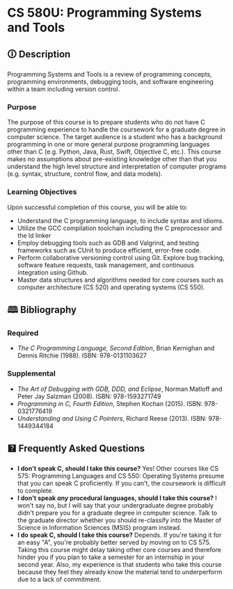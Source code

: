 # CS 580U: Programming Systems and Tools

## 🛈 Description

Programming Systems and Tools is a review of programming concepts, programming environments, debugging tools, and software engineering within a team including version control.

### Purpose
The purpose of this course is to prepare students who do not have C programming experience to handle the coursework for a graduate degree in computer science. 
The target audience is a student who has a background programming in one or more general purpose programming languages other than C (e.g. Python, Java, Rust, Swift, Objective C, etc.). 
This course makes no assumptions about pre-existing knowledge other than that you understand the high level structure and interpretation of computer programs (e.g. syntax, structure, control flow, and data models).

### Learning Objectives

Upon successful completion of this course, you will be able to:
- Understand the C programming language, to include syntax and idioms.
- Utilize the GCC compilation toolchain including the C preprocessor and the ld linker
- Employ debugging tools such as GDB and Valgrind, and testing frameworks such as CUnit to produce
efficient, error-free code.
- Perform collaborative versioning control using Git. Explore bug tracking, software feature requests, task management, and continuous integration using Github.
- Master data structures and algorithms needed for core courses such as computer architecture (CS 520)
and operating systems (CS 550).

## 🕮 Bibliography

### Required

- _The C Programming Language, Second Edition_, Brian Kernighan and Dennis Ritchie (1988). ISBN: 978-0131103627

### Supplemental

- _The Art of Debugging with GDB, DDD, and Eclipse_, Norman Matloff and Peter Jay Salzman (2008). ISBN: 978-1593271749
- _Programming in C, Fourth Edition_, Stephen Kochan (2015). ISBN: 978-0321776419
- _Understanding and Using C Pointers_, Richard Reese (2013). ISBN: 978-1449344184

## 🯄 Frequently Asked Questions

- **I don't speak C, should I take this course?** Yes! Other courses like CS 575: Programming Languages and CS 550: Operating Systems presume that you can speak C proficiently. If you can't, the coursework is difficult to complete.
- **I don't speak _any_ procedural languages, should I take this course?** I won't say no, but I will say that your undergraduate degree probably didn't prepare you for a graduate degree in computer science. Talk to the graduate director whether you should re-classify into the Master of Science in Information Sciences (MSIS) program instead.
- **I do speak C, should I take this course?** Depends. If you're taking it for an easy "A", you're probably better served by moving on to CS 575. Taking this course might delay taking other core courses and therefore hinder you if you plan to take a semester for an internship in your second year. Also, my experience is that students who take this course because they feel they already know the material tend to underperform due to a lack of commitment.

